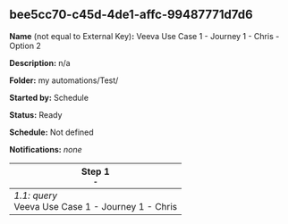## bee5cc70-c45d-4de1-affc-99487771d7d6

**Name** (not equal to External Key)**:** Veeva Use Case 1 - Journey 1 - Chris - Option 2

**Description:** n/a

**Folder:** my automations/Test/

**Started by:** Schedule

**Status:** Ready

**Schedule:** Not defined

**Notifications:** _none_


| Step 1<br>_<small>-</small>_ |
| --- |
| _1.1: query_<br>Veeva Use Case 1 - Journey 1 - Chris |
